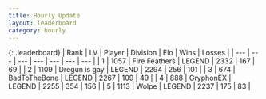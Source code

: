 ```yaml
---
title: Hourly Update
layout: leaderboard
category: hourly
---
```


{: .leaderboard}
| Rank | LV | Player | Division | Elo | Wins | Losses |
| --- | --- | --- | --- | --- | --- | --- |
| <span data-change="0">1</span> | 1057 | <span title="ID: 357425">Fire Feathers</span> | LEGEND | <span data-change="0">2332</span> | <span data-change="0">167</span> | <span data-change="0">69</span> |
| <span data-change="0">2</span> | 1109 | <span title="ID: 203132">Dregun is gay</span> | LEGEND | <span data-change="0">2294</span> | <span data-change="0">256</span> | <span data-change="0">101</span> |
| <span data-change="0">3</span> | 674 | <span title="ID: 391169">BadToTheBone</span> | LEGEND | <span data-change="0">2267</span> | <span data-change="0">109</span> | <span data-change="0">49</span> |
| <span data-change="0">4</span> | 888 | <span title="ID: 315148">GryphonEX</span> | LEGEND | <span data-change="6">2255</span> | <span data-change="2">354</span> | <span data-change="0">156</span> |
| <span data-change="0">5</span> | 1113 | <span title="ID: 204953">Wolpe</span> | LEGEND | <span data-change="5">2237</span> | <span data-change="1">175</span> | <span data-change="0">83</span> |